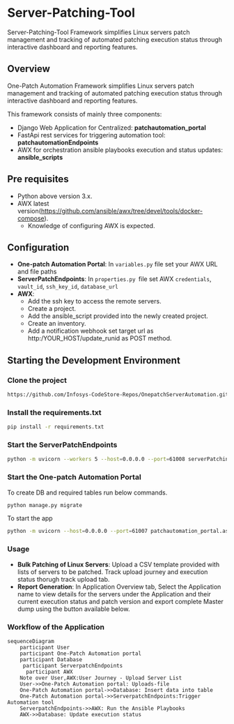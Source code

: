 # Server-Patching-Tool
Server-Patching-Tool Framework simplifies Linux servers patch management and tracking of automated patching execution status through interactive dashboard and reporting features.

## Overview 

One-Patch Automation Framework simplifies Linux servers patch management and tracking of automated patching execution status through interactive dashboard and reporting features.

This framework consists of mainly three components:
- Django Web Application for Centralized: **patchautomation_portal**
- FastApi rest services for triggering automation tool: **patchautomationEndpoints**
- AWX for orchestration ansible playbooks execution and status updates: **ansible_scripts**

## Pre requisites

- Python above version 3.x.
- AWX latest version(https://github.com/ansible/awx/tree/devel/tools/docker-compose).
  - Knowledge of configuring AWX is expected.


## Configuration

- **One-patch Automation Portal**: In `variables.py` file set your AWX URL and file paths
- **ServerPatchEndpoints**: In `properties.py `file set AWX `credentials`, `vault_id`, `ssh_key_id`, `database_url`
- **AWX**:
  - Add the ssh key to access the remote servers.
  - Create a project.
  - Add the ansible_script provided into the newly created project.
  - Create an inventory.
  - Add a notification webhook set target url as http:/YOUR_HOST/update_runid as POST method.


## Starting the Development Environment

### Clone the project
```bash
https://github.com/Infosys-CodeStore-Repos/OnepatchServerAutomation.git
```
### Install the requirements.txt
```bash
pip install -r requirements.txt
```
### Start the ServerPatchEndpoints
```bash
python -m uvicorn --workers 5 --host=0.0.0.0 --port=61008 serverPatchingEndpoints:app
```
### Start the One-patch Automation Portal
To create DB and required tables run below commands.
```bash
python manage.py migrate
```
To start the app
```bash
python -m uvicorn --host=0.0.0.0 --port=61007 patchautomation_portal.asgi:application
```

### Usage

- **Bulk Patching of Linux Servers**: Upload a CSV template provided with lists of servers to be patched. Track upload journey and execution status thorugh track upload tab.
- **Report Generation**: In Application Overview tab, Select  the Application name to view details for the servers under the Application and their current execution status and patch version and export complete Master dump using the button available below.

### Workflow of the Application

```mermaid
sequenceDiagram
    participant User
    participant One-Patch Automation portal
    participant Database
	 participant ServerpatchEndpoints
	  participant AWX
    Note over User,AWX:User Journey - Upload Server List
    User->>One-Patch Automation portal: Uploads-file
	One-Patch Automation portal->>Database: Insert data into table
	One-Patch Automation portal->>ServerpatchEndpoints:Trigger Automation tool
	ServerpatchEndpoints->>AWX: Run the Ansible Playbooks
	AWX->>Database: Update execution status
```

